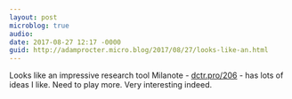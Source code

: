 ```yaml
---
layout: post
microblog: true
audio: 
date: 2017-08-27 12:17 -0000
guid: http://adamprocter.micro.blog/2017/08/27/looks-like-an.html
---
```

Looks like an impressive research tool Milanote - [dctr.pro/206](http://dctr.pro/206) - has lots of ideas I like. Need to play more. Very interesting indeed. 
